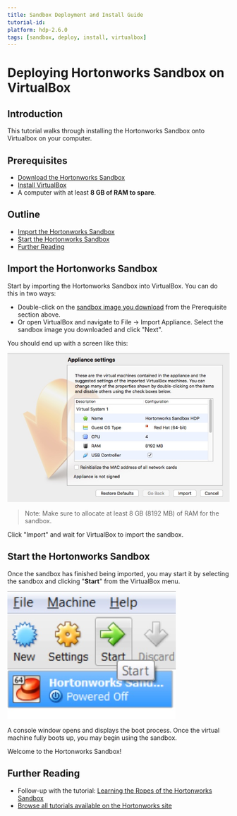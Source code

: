 ```yaml
---
title: Sandbox Deployment and Install Guide
tutorial-id:
platform: hdp-2.6.0
tags: [sandbox, deploy, install, virtualbox]
---
```


# Deploying Hortonworks Sandbox on VirtualBox

## Introduction

This tutorial walks through installing the Hortonworks Sandbox onto Virtualbox on your computer.

## Prerequisites

-   [Download the Hortonworks Sandbox](https://hortonworks.com/downloads/#sandbox)
-   [Install VirtualBox](https://www.virtualbox.org/wiki/Downloads)
-   A computer with at least **8 GB of RAM to spare**.

## Outline

-   [Import the Hortonworks Sandbox](#import-the-hortonworks-sandbox)
-   [Start the Hortonworks Sandbox](#start-the-hortonworks-sandbox)
-   [Further Reading](#further-reading)

## Import the Hortonworks Sandbox

Start by importing the Hortonworks Sandbox into VirtualBox.  You can do this in two ways:

-   Double-click on the [sandbox image you download](https://hortonworks.com/downloads/#sandbox) from the Prerequisite section above.
-   Or open VirtualBox and navigate to File -> Import Appliance.  Select the sandbox image you downloaded and click "Next".

You should end up with a screen like this:

![Appliance Settings](assets/vbox-appliance-settings.jpg)

> Note: Make sure to allocate at least 8 GB (8192 MB) of RAM for the sandbox.

Click "Import" and wait for VirtualBox to import the sandbox.

## Start the Hortonworks Sandbox

Once the sandbox has finished being imported, you may start it by selecting the sandbox and clicking "**Start**" from the VirtualBox menu.

![virtualbox_start_windows](assets/vbox-start.jpg)

A console window opens and displays the boot process.  Once the virtual machine fully boots up, you may begin using the sandbox.

Welcome to the Hortonworks Sandbox!

## Further Reading

-   Follow-up with the tutorial: [Learning the Ropes of the Hortonworks Sandbox](https://hortonworks.com/hadoop-tutorial/learning-the-ropes-of-the-hortonworks-sandbox)
-   [Browse all tutorials available on the Hortonworks site](https://hortonworks.com/tutorials/)
